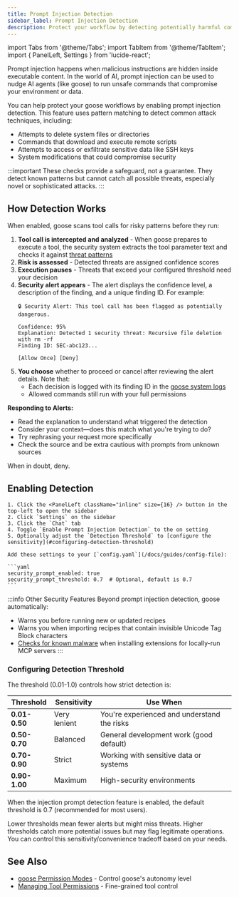 ```yaml
---
title: Prompt Injection Detection
sidebar_label: Prompt Injection Detection
description: Protect your workflow by detecting potentially harmful commands before they run.
---
```


import Tabs from '@theme/Tabs';
import TabItem from '@theme/TabItem';
import { PanelLeft, Settings } from 'lucide-react';

Prompt injection happens when malicious instructions are hidden inside executable content. In the world of AI, prompt injection can be used to nudge AI agents (like goose) to run unsafe commands that compromise your environment or data.

You can help protect your goose workflows by enabling prompt injection detection. This feature uses pattern matching to detect common attack techniques, including:
- Attempts to delete system files or directories
- Commands that download and execute remote scripts
- Attempts to access or exfiltrate sensitive data like SSH keys
- System modifications that could compromise security

:::important
These checks provide a safeguard, not a guarantee. They detect known patterns but cannot catch all possible threats, especially novel or sophisticated attacks.
:::

## How Detection Works

When enabled, goose scans tool calls for risky patterns before they run:

1. **Tool call is intercepted and analyzed** - When goose prepares to execute a tool, the security system extracts the tool parameter text and checks it against [threat patterns](https://github.com/block/goose/blob/main/crates/goose/src/security/patterns.rs)
2. **Risk is assessed** - Detected threats are assigned confidence scores
3. **Execution pauses** - Threats that exceed your configured threshold need your decision
4. **Security alert appears** - The alert displays the confidence level, a description of the finding, and a unique finding ID. For example:
   ```
   🔒 Security Alert: This tool call has been flagged as potentially dangerous.
   
   Confidence: 95%
   Explanation: Detected 1 security threat: Recursive file deletion with rm -rf
   Finding ID: SEC-abc123...
   
   [Allow Once] [Deny]
   ```
5. **You choose** whether to proceed or cancel after reviewing the alert details. Note that:
   - Each decision is logged with its finding ID in the [goose system logs](/docs/guides/logs#system-logs)
   - Allowed commands still run with your full permissions

**Responding to Alerts:**

- Read the explanation to understand what triggered the detection
- Consider your context&mdash;does this match what you're trying to do?
- Try rephrasing your request more specifically
- Check the source and be extra cautious with prompts from unknown sources

When in doubt, deny. 

## Enabling Detection

<Tabs groupId="interface">
  <TabItem value="ui" label="goose Desktop" default>
    
    1. Click the <PanelLeft className="inline" size={16} /> button in the top-left to open the sidebar
    2. Click `Settings` on the sidebar
    3. Click the `Chat` tab
    4. Toggle `Enable Prompt Injection Detection` to the on setting
    5. Optionally adjust the `Detection Threshold` to [configure the sensitivity](#configuring-detection-threshold)

  </TabItem>
  <TabItem value="config" label="goose config file">

    Add these settings to your [`config.yaml`](/docs/guides/config-file):

    ```yaml
    security_prompt_enabled: true
    security_prompt_threshold: 0.7  # Optional, default is 0.7
    ```

  </TabItem>
</Tabs>

:::info Other Security Features
Beyond prompt injection detection, goose automatically:
- Warns you before running new or updated recipes
- Warns you when importing recipes that contain invisible Unicode Tag Block characters
- [Checks for known malware](/docs/troubleshooting#malicious-package-detected) when installing extensions for locally-run MCP servers
:::

### Configuring Detection Threshold

The threshold (0.01-1.0) controls how strict detection is:

| Threshold | Sensitivity | Use When |
|-----------|------------|----------|
| **0.01-0.50** | Very lenient | You're experienced and understand the risks |
| **0.50-0.70** | Balanced | General development work (good default) |
| **0.70-0.90** | Strict | Working with sensitive data or systems |
| **0.90-1.00** | Maximum | High-security environments |

When the injection prompt detection feature is enabled, the default threshold is 0.7 (recommended for most users).

Lower thresholds mean fewer alerts but might miss threats. Higher thresholds catch more potential issues but may flag legitimate operations. You can control this sensitivity/convenience tradeoff based on your needs.

## See Also

- [goose Permission Modes](/docs/guides/goose-permissions) - Control goose's autonomy level
- [Managing Tool Permissions](/docs/guides/managing-tools/tool-permissions) - Fine-grained tool control
